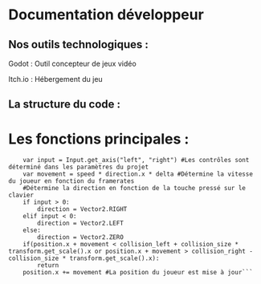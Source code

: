 # Documentation développeur


## Nos outils technologiques : 

Godot : Outil concepteur de jeux vidéo  

Itch.io : Hébergement du jeu  

 

## La structure du code : 

# Les fonctions principales :  
```func _process(delta):
	var input = Input.get_axis("left", "right") #Les contrôles sont déterminé dans les paramètres du projet
	var movement = speed * direction.x * delta #Détermine la vitesse du joueur en fonction du framerates
	#Détermine la direction en fonction de la touche pressé sur le clavier
	if input > 0:
		direction = Vector2.RIGHT
	elif input < 0:
		direction = Vector2.LEFT
	else:
		direction = Vector2.ZERO
	if(position.x + movement < collision_left + collision_size * transform.get_scale().x or position.x + movement > collision_right - collision_size * transform.get_scale().x):
		return
	position.x += movement #La position du joueur est mise à jour```
